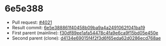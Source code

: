 # 6e5e388
- Pull request: [#4021](https://github.com/MarlinFirmware/Marlin/pull/4021)
- Result commit: [6e5e388861f40458b09ba9a4a2491062f041ba19](https://github.com/MarlinFirmware/Marlin/commit/6e5e388861f40458b09ba9a4a2491062f041ba19)
- First parent (mainline): [f30df89ee1afa54478c4fa9e6ca9f15bd05e450e](https://github.com/MarlinFirmware/Marlin/commit/f30df89ee1afa54478c4fa9e6ca9f15bd05e450e)
- Second parent (clone): [d4134e69015f4f2f3d6f65eda62d0286ecd768ae](https://github.com/MarlinFirmware/Marlin/commit/d4134e69015f4f2f3d6f65eda62d0286ecd768ae)
